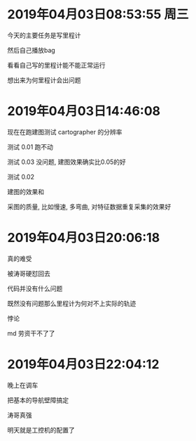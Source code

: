  # 2019年04月03日08:53:55 周三

今天的主要任务是写里程计

然后自己播放bag

看看自己写的里程计能不能正常运行

想出来为何里程计会出问题





# 2019年04月03日14:46:08

现在在跑建图测试 cartographer 的分辨率

测试 0.01 跑不动

测试 0.03 没问题, 建图效果确实比0.05的好

测试 0.02 



建图的效果和

采图的质量, 比如慢速, 多弯曲, 对特征数据重复采集的效果好



# 2019年04月03日20:06:18

真的难受

被涛哥硬怼回去

代码并没有什么问题

既然没有问题那么里程计为何对不上实际的轨迹

悖论

md 劳资干不了了



# 2019年04月03日22:04:12 

晚上在调车

把基本的导航壁障搞定

涛哥真强

明天就是工控机的配置了